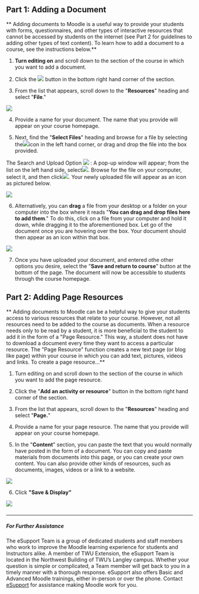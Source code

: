 ## Part 1: Adding a Document 

** Adding documents to Moodle is a useful way to provide your students with forms, questionnaires, and other types of interactive resources that cannot be accessed by students on the internet \(see Part 2 for guidelines to adding other types of text content\). To learn how to add a document to a course, see the instructions below.**

1. **Turn editing on** and scroll down to the section of the course in which you want to add a document.

2. Click the ![](http://media.screensteps.me/e-support/2zzhjj/option-2---restricting-access.png?1495575493) button in the bottom right hand corner of the section.

3. From the list that appears, scroll down to the "**Resources**" heading and select "**File**."

![](https://trinitywestern.teamdynamix.com/TDPortal/Images/Viewer?fileName=4bbe360a-f15b-4fa2-a2c0-4bb9bb1ca0a0.PNG)

4. Provide a name for your document. The name that you provide will appear on your course homepage.

5. Next, find the "**Select Files**" heading and browse for a file by selecting the![](https://trinitywestern.teamdynamix.com/TDPortal/Images/Viewer?fileName=00e19e23-6161-4665-a3ab-a087a1d056a8.PNG)icon in the left hand corner, or drag and drop the file into the box provided.

The Search and Upload Option ![](https://trinitywestern.teamdynamix.com/TDPortal/Images/Viewer?fileName=00e19e23-6161-4665-a3ab-a087a1d056a8.PNG) : A pop-up window will appear; from the list on the left hand side, select![](https://trinitywestern.teamdynamix.com/TDPortal/Images/Viewer?fileName=344e002f-65d7-4fc3-b527-3c76408b0c06.PNG). Browse for the file on your computer, select it, and then click![](https://trinitywestern.teamdynamix.com/TDPortal/Images/Viewer?fileName=2d94b254-1aad-4460-b477-6d75be024c97.PNG). Your newly uploaded file will appear as an icon as pictured below.

![](https://trinitywestern.teamdynamix.com/TDPortal/Images/Viewer?fileName=b60bbfaa-529a-4f97-a2e7-03e99f4c7d26.PNG)

6. Alternatively, you can **drag** a file from your desktop or a folder on your computer into the box where it reads "**You can drag and drop files here to add them**." To do this, click on a file from your computer and hold it down, while dragging it to the aforementioned box. Let go of the document once you are hovering over the box. Your document should then appear as an icon within that box.

![](https://trinitywestern.teamdynamix.com/TDPortal/Images/Viewer?fileName=a2511a95-d495-498c-b7ae-599532cc2d8b.gif)

7. Once you have uploaded your document, and entered othe other options you desire, select the "**Save and return to course**" button at the bottom of the page. The document will now be accessible to students through the course homepage.

  


## Part 2: Adding Page Resources

** Adding documents to Moodle can be a helpful way to give your students access to various resources that relate to your course. However, not all resources need to be added to the course as documents. When a resource needs only to be read by a student, it is more beneficial to the student to add it in the form of a "Page Resource." This way, a student does not have to download a document every time they want to access a particular resource. The "Page Resource" function creates a new text page \(or blog like page\) within your course in which you can add text, pictures, videos and links. To create a page resource...**

1. Turn editing on and scroll down to the section of the course in which you want to add the page resource.

2. Click the "**Add an activity or resource**" button in the bottom right hand corner of the section.

3. From the list that appears, scroll down to the "**Resources**" heading and select "**Page.**"

4. Provide a name for your page resource. The name that you provide will appear on your course homepage.

5. In the "**Content**" section, you can paste the text that you would normally have posted in the form of a document. You can copy and paste materials from documents into this page, or you can create your own content. You can also provide other kinds of resources, such as documents, images, videos or a link to a website.

![](https://trinitywestern.teamdynamix.com/TDPortal/Images/Viewer?fileName=79b751b6-6da1-4d23-8f61-45d3a1754c00.PNG)

6. Click **"Save & Display"**

![](https://trinitywestern.teamdynamix.com/TDPortal/Images/Viewer?fileName=e53501d4-d9e1-4c2c-9464-4b91f3a95d6d.gif)

##### 
---
##### For Further Assistance

The eSupport Team is a group of dedicated students and staff members who work to improve the Moodle learning experience for students and Instructors alike. A member of TWU Extension, the eSupport Team is located in the Northwest Building of TWU’s Langley campus. Whether your question is simple or complicated, a Team member will get back to you in a timely manner with a thorough response. eSupport also offers Basic and Advanced Moodle trainings, either in-person or over the phone. Contact [eSupport](https://trinitywestern.teamdynamix.com/TDClient/Requests/ServiceDet?ID=16141) for assistance making Moodle work for you.

